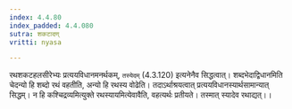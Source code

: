 ```yaml
---
index: 4.4.80
index_padded: 4.4.080
sutra: शकटादण्
vritti: nyasa

---
```

रथशकटहलसीरेभ्यः प्रत्ययविधानमनर्थकम्, `तस्येदम्` (4.3.120) इत्यनेनैव सिद्धत्वात्। शब्दभेदाद्विधानमिति चेदन्यो हि शब्दो रथं वहतीति, अन्यो हि रथस्य वोढेति। तदाऽर्थाश्रयत्वात् प्रत्ययविधानस्यार्थसामान्यात् सिद्धम्। न हि कश्चिद्रव्यमित्युक्ते रथस्यायमित्येवावैति, वहत्यर्थः प्रतीयते। तस्मात् स्यादेव रथाद्यत्।।
